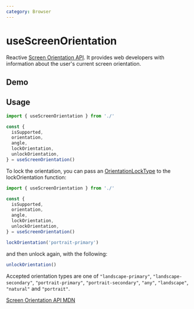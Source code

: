 ```yaml
---
category: Browser
---
```


# useScreenOrientation

Reactive [Screen Orientation API](https://developer.mozilla.org/en-US/docs/Web/API/Screen_Orientation_API). It provides web developers with information about the user's current screen orientation.

## Demo

<script setup>
import Demo from './demo.vue'
</script>

<DemoContainer>
  <Demo />
</DemoContainer>

## Usage

```ts
import { useScreenOrientation } from './'

const {
  isSupported,
  orientation,
  angle,
  lockOrientation,
  unlockOrientation,
} = useScreenOrientation()
```

To lock the orientation, you can pass an [OrientationLockType](https://developer.mozilla.org/en-US/docs/Web/API/ScreenOrientation/type) to the lockOrientation function:

```ts
import { useScreenOrientation } from './'

const {
  isSupported,
  orientation,
  angle,
  lockOrientation,
  unlockOrientation,
} = useScreenOrientation()

lockOrientation('portrait-primary')
```

and then unlock again, with the following:

```ts
unlockOrientation()
```

Accepted orientation types are one of `"landscape-primary"`, `"landscape-secondary"`, `"portrait-primary"`, `"portrait-secondary"`, `"any"`, `"landscape"`, `"natural"` and `"portrait"`.

[Screen Orientation API MDN](https://developer.mozilla.org/en-US/docs/Web/API/Screen_Orientation_API)
